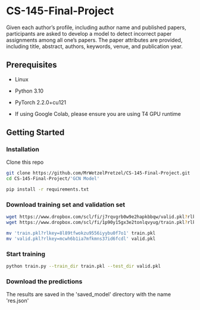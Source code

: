 # CS-145-Final-Project
Given each author’s profile, including author name and published papers, participants are asked to develop a model to detect incorrect paper assignments among all one’s papers. The paper attributes are provided, including title, abstract, authors, keywords, venue, and publication year.

## Prerequisites
- Linux
- Python 3.10
- PyTorch 2.2.0+cu121

- If using Google Colab, please ensure you are using T4 GPU runtime

## Getting Started

### Installation
Clone this repo
```bash
git clone https://github.com/MrWetzelPretzel/CS-145-Final-Project.git
cd CS-145-Final-Project/'GCN Model'
```
```bash
pip install -r requirements.txt
```

### Download training set and validation set
```bash
wget https://www.dropbox.com/scl/fi/j7rqvgrb0w9e2hapkbbqw/valid.pkl?rlkey=mcwh6b1ia7mfkmns37id6fcdl&st=kf9xt1k0&dl=0
wget https://www.dropbox.com/scl/fi/1p90y15gx3e2tonlqvyug/train.pkl?rlkey=8l89tfwokzu9556iyybu0f7o1&st=3fucc06g&dl=0
```

```bash
mv 'train.pkl?rlkey=8l89tfwokzu9556iyybu0f7o1' train.pkl
mv 'valid.pkl?rlkey=mcwh6b1ia7mfkmns37id6fcdl' valid.pkl
```
### Start training

```bash
python train.py --train_dir train.pkl --test_dir valid.pkl
```
### Download the predictions

The results are saved in the 'saved_model' directory with the name 'res.json'

